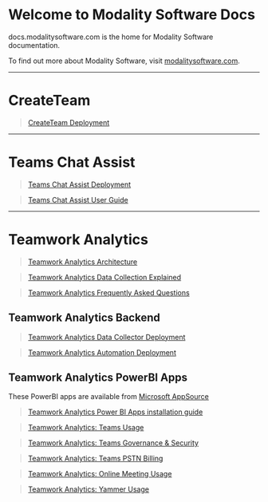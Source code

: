 
# Welcome to Modality Software Docs

docs.modalitysoftware.com is the home for Modality Software documentation.

To find out more about Modality Software, visit [modalitysoftware.com](https://www.modalitysoftware.com).

---

# CreateTeam

>[CreateTeam Deployment](CreateTeam)

---
# Teams Chat Assist

>[Teams Chat Assist Deployment](TeamsChatAssist)

>[Teams Chat Assist User Guide](TeamsChatAssist/userguide.md)

---

# Teamwork Analytics

>[Teamwork Analytics Architecture](twa/TWA-Architecture-Overview.md)

>[Teamwork Analytics Data Collection Explained](twa/TeamworkAnalyticsDataCollectionExplained.md)

>[Teamwork Analytics Frequently Asked Questions](twa/TWA-FAQ.md)

## Teamwork Analytics Backend

>[Teamwork Analytics Data Collector Deployment](twa/README.md)

>[Teamwork Analytics Automation Deployment](twa/deployteamsapp.md)

## Teamwork Analytics PowerBI Apps

These PowerBI apps are available from [Microsoft AppSource](https://modalitysoftware.com/twa)

>[Teamwork Analytics Power BI Apps installation guide](twa/PowerBIAppsAdminInstallGuide.md)

>[Teamwork Analytics: Teams Usage](twa/ModalityTeamsUsage.md)

>[Teamwork Analytics: Teams Governance & Security](twa/ModalityTeamsGovernanceAndSecurity.md)

>[Teamwork Analytics: Teams PSTN Billing](twa/ModalityPSTNBilling.md)

>[Teamwork Analytics: Online Meeting Usage](twa/ModalityOnlineMeetingUsage.md)

>[Teamwork Analytics: Yammer Usage](twa/ModalityYammerUsage.md)
